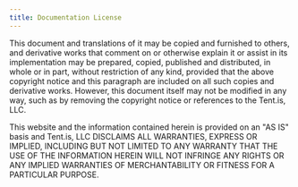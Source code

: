 ```yaml
---
title: Documentation License
---
```


This document and translations of it may be copied and furnished to others, and
derivative works that comment on or otherwise explain it or assist in its
implementation may be prepared, copied, published and distributed, in whole or
in part, without restriction of any kind, provided that the above copyright
notice and this paragraph are included on all such copies and derivative works.
However, this document itself may not be modified in any way, such as by
removing the copyright notice or references to the Tent.is, LLC.

This website and the information contained herein is provided on an "AS IS"
basis and Tent.is, LLC DISCLAIMS ALL WARRANTIES, EXPRESS OR IMPLIED, INCLUDING
BUT NOT LIMITED TO ANY WARRANTY THAT THE USE OF THE INFORMATION HEREIN WILL NOT
INFRINGE ANY RIGHTS OR ANY IMPLIED WARRANTIES OF MERCHANTABILITY OR FITNESS FOR
A PARTICULAR PURPOSE.
